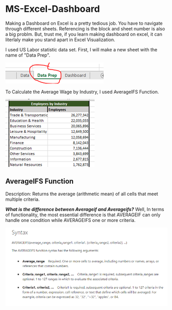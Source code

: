 # MS-Excel-Dashboard

Making a Dashboard on Excel is a pretty tedious job. You have to navigate through different sheets. Referencing is the block and sheet number is also a big problm. But, trust me, if you learn making dashboard on excel, it can literlaly make you stand apart in Excel Visualization. 

I used US Labor statistic data set. First, I will make a new sheet with the name of "Data Prep".

![](https://github.com/OsamaZafar12/MS-Excel-Dashboard/blob/main/Capture9.PNG)

To Calculate the Average Wage by Industry, I used AverageIFS Function.

![](https://github.com/OsamaZafar12/MS-Excel-Dashboard/blob/main/A.PNG)

## AverageIFS Function
Description: Returns the average (arithmetic mean) of all cells that meet multiple criteria.

***What is the difference between Averageif and Averageifs?***
 Well, In terms of functionality, the most essential difference is that AVERAGEIF can only handle one condition while AVERAGEIFS one or more criteria.

![](https://github.com/OsamaZafar12/MS-Excel-Dashboard/blob/main/Capture.PNG)
